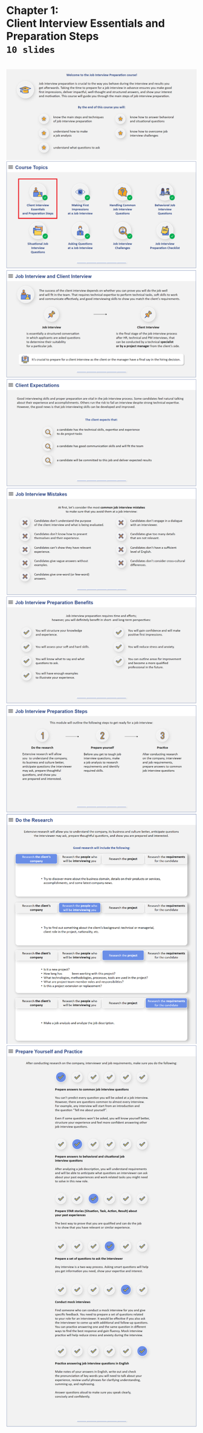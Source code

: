 # Chapter 1: <br> Client Interview Essentials and Preparation Steps <br> `10 slides`

<br>
<img src="slides/002.png"></img>
<img src="slides/003.png"></img>
<img src="slides/004.png"></img>
<img src="slides/005.png"></img>
<img src="slides/006.png"></img>
<img src="slides/007.png"></img>
<img src="slides/008.png"></img>
<img src="slides/009.png"></img>
<img src="slides/013.png"></img>
